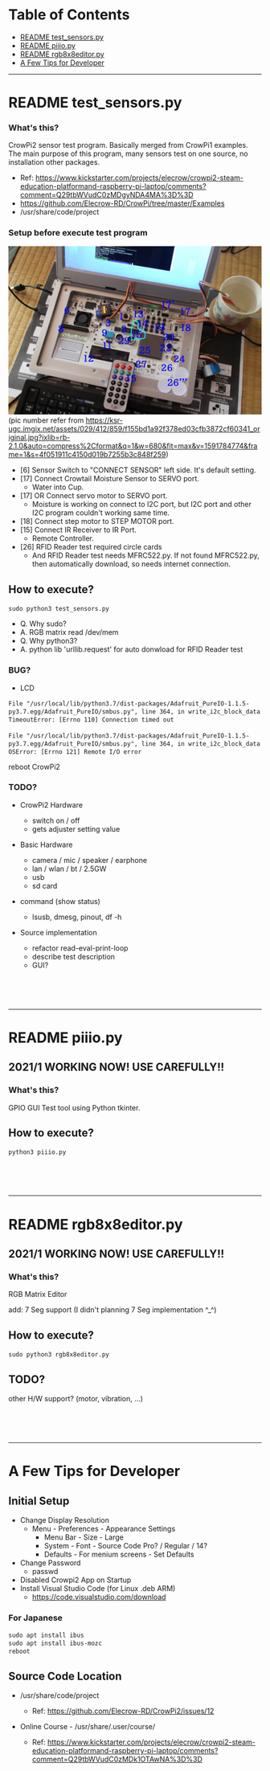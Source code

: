 # Table of Contents
- [README test_sensors.py](#readme-test_sensorspy)
- [README piiio.py](#readme-piiiopy)
- [README rgb8x8editor.py](#readme-rgb8x8editorpy)
- [A Few Tips for Developer](#a-few-tips-for-developer)

____

# README test_sensors.py

### What's this?
CrowPi2 sensor test program. Basically merged from CrowPi1 examples. The main purpose of this program, many sensors test on one source, no installation other packages.
+ Ref: https://www.kickstarter.com/projects/elecrow/crowpi2-steam-education-platformand-raspberry-pi-laptop/comments?comment=Q29tbWVudC0zMDgyNDA4MA%3D%3D
+ https://github.com/Elecrow-RD/CrowPi/tree/master/Examples
+ /usr/share/code/project

### Setup before execute test program
![image](https://github.com/kensuke/CrowPi2/blob/main/Examples/test_sensors.jpg)
(pic number refer from https://ksr-ugc.imgix.net/assets/029/412/859/f155bd1a92f378ed03cfb3872cf60341_original.jpg?ixlib=rb-2.1.0&auto=compress%2Cformat&q=1&w=680&fit=max&v=1591784774&frame=1&s=4f051911c4150d019b7255b3c848f259)
+ [6] Sensor Switch to "CONNECT SENSOR" left side. It's default setting.
+ [17] Connect Crowtail Moisture Sensor to SERVO port.
  + Water into Cup.
+ [17] OR Connect servo motor to SERVO port.
  + Moisture is working on connect to I2C port, but I2C port and other I2C program couldn't working same time.
+ [18] Connect step motor to STEP MOTOR port.
+ [15] Connect IR Receiver to IR Port.
  + Remote Controller.
+ [26] RFID Reader test required circle cards
  + And RFID Reader test needs MFRC522.py. If not found MFRC522.py, then automatically download, so needs internet connection.

## How to execute?
~~~~
sudo python3 test_sensors.py
~~~~

+ Q. Why sudo?
+ A. RGB matrix read /dev/mem
+ Q. Why python3?
+ A. python lib 'urllib.request' for auto donwload for RFID Reader test

### BUG?
+ LCD
~~~~
File "/usr/local/lib/python3.7/dist-packages/Adafruit_PureIO-1.1.5-py3.7.egg/Adafruit_PureIO/smbus.py", line 364, in write_i2c_block_data
TimeoutError: [Errno 110] Connection timed out

File "/usr/local/lib/python3.7/dist-packages/Adafruit_PureIO-1.1.5-py3.7.egg/Adafruit_PureIO/smbus.py", line 364, in write_i2c_block_data
OSError: [Errno 121] Remote I/O error
~~~~
reboot CrowPi2

### TODO?
+ CrowPi2 Hardware
  + switch on / off
  + gets adjuster setting value

+ Basic Hardware
  + camera / mic / speaker / earphone
  + lan / wlan / bt / 2.5GW
  + usb
  + sd card

+ command (show status)
  + lsusb, dmesg, pinout, df -h

+ Source implementation
  + refactor read-eval-print-loop
  + describe test description
  + GUI?
<br />
<br />
<br />

____

# README piiio.py

## 2021/1 WORKING NOW! USE CAREFULLY!!

### What's this?
GPIO GUI Test tool using Python tkinter.

## How to execute?
~~~~
python3 piiio.py
~~~~
<br />
<br />
<br />

____

# README rgb8x8editor.py

## 2021/1 WORKING NOW! USE CAREFULLY!!

### What's this?
RGB Matrix Editor

add: 7 Seg support (I didn't planning 7 Seg implementation ^_^)

## How to execute?
~~~~
sudo python3 rgb8x8editor.py
~~~~

## TODO?
other H/W support? (motor, vibration, ...)

<br />
<br />
<br />

____

# A Few Tips for Developer

## Initial Setup
- Change Display Resolution
  - Menu - Preferences - Appearance Settings
    - Menu Bar - Size - Large
    - System - Font - Source Code Pro? / Regular / 14?
    - Defaults - For menium screens - Set Defaults
- Change Password
  - passwd
- Disabled Crowpi2 App on Startup
- Install Visual Studio Code (for Linux .deb ARM)
  - https://code.visualstudio.com/download

### For Japanese
~~~~
sudo apt install ibus
sudo apt install ibus-mozc
reboot
~~~~

## Source Code Location
- /usr/share/code/project
  - Ref: https://github.com/Elecrow-RD/CrowPi2/issues/12

- Online Course - /usr/share/.user/course/
  - Ref: https://www.kickstarter.com/projects/elecrow/crowpi2-steam-education-platformand-raspberry-pi-laptop/comments?comment=Q29tbWVudC0zMDk1OTAwNA%3D%3D

